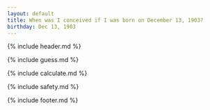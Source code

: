 ```yaml
---
layout: default
title: When was I conceived if I was born on December 13, 1903?
birthday: Dec 13, 1903
---
```


{% include header.md %}

{% include guess.md %}

{% include calculate.md %}

{% include safety.md %}

{% include footer.md %}



